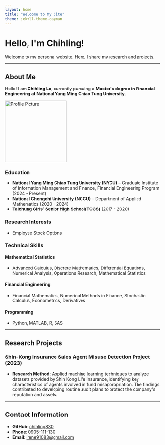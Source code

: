 ```yaml
---
layout: home
title: "Welcome to My Site"
theme: jekyll-theme-cayman
---
```


# Hello, I'm Chihling!

Welcome to my personal website. Here, I share my research and projects.

---

## About Me

Hello! I am **Chihling Lo**, currently pursuing a **Master's degree in Financial Engineering at National Yang Ming Chiao Tung University**.

<img src="https://github.com/user-attachments/assets/a3ace08f-0d22-497f-8e94-94d1ab3244f5" alt="Profile Picture" width="200">


### Education
- **National Yang Ming Chiao Tung University (NYCU)** – Graduate Institute of Information Management and Finance, Financial Engineering Program (2024 - Present)
- **National Chengchi University (NCCU)** – Department of Applied Mathematics (2020 - 2024)
- **Taichung Girls' Senior High School(TCGS)** (2017 - 2020)

### Research Interests
- Employee Stock Options

### Technical Skills
#### Mathematical Statistics
- Advanced Calculus, Discrete Mathematics, Differential Equations, Numerical Analysis, Operations Research, Mathematical Statistics

#### Financial Engineering
- Financial Mathematics, Numerical Methods in Finance, Stochastic Calculus, Econometrics, Derivatives

#### Programming
- Python, MATLAB, R, SAS

---

## Research Projects
### Shin-Kong Insurance Sales Agent Misuse Detection Project (2023)
- **Research Method**: Applied machine learning techniques to analyze datasets provided by Shin Kong Life Insurance, identifying key characteristics of agents involved in fund misappropriation. The findings contributed to developing routine audit plans to protect the company's reputation and assets.

---

## Contact Information
- **GitHub**: [chihling830](https://github.com/chihling830)
- **Phone**: 0905-111-130
- **Email**: [irene91083@gmail.com](mailto:irene91083@gmail.com)
